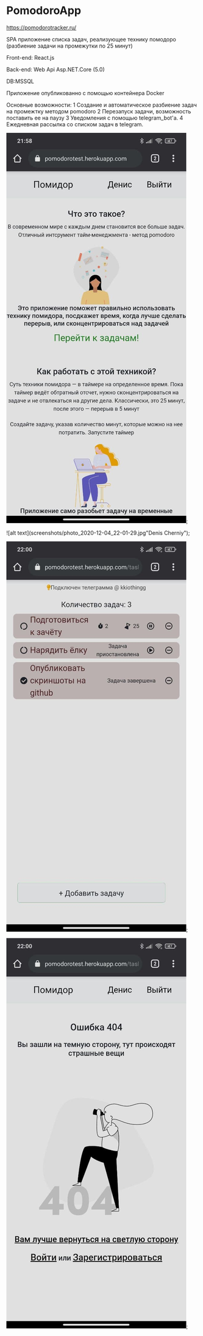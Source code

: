 # PomodoroApp
https://pomodorotracker.ru/

SPA приложение списка задач, реализующее технику помодоро (разбиение задачи на промежутки по 25 минут)

Front-end: React.js

Back-end:  Web Api Asp.NET.Core (5.0)

DB:MSSQL

Приложение опубликованно с помощью контейнера Docker


Основные возможности:
1 Создание и автоматическое разбиение задач на промежтку методом pomodoro
2 Перезапуск задачи, возможность поставить ее на паузу
3 Уведомления с помощью telegram_bot'a. 
4 Ежедневная рассылка со списком задач в telegram.



![alt text](screenshots/photo_2020-12-04_22-01-28.jpg "Denis Cherniy");

![alt text](screenshots/photo_2020-12-04_22-01-29.jpg"Denis Cherniy");

![alt text](screenshots/photo_2020-12-04_22-01-31.jpg "Denis Cherniy");

![alt text](screenshots/photo_2020-12-04_22-01-32.jpg "Denis Cherniy");
